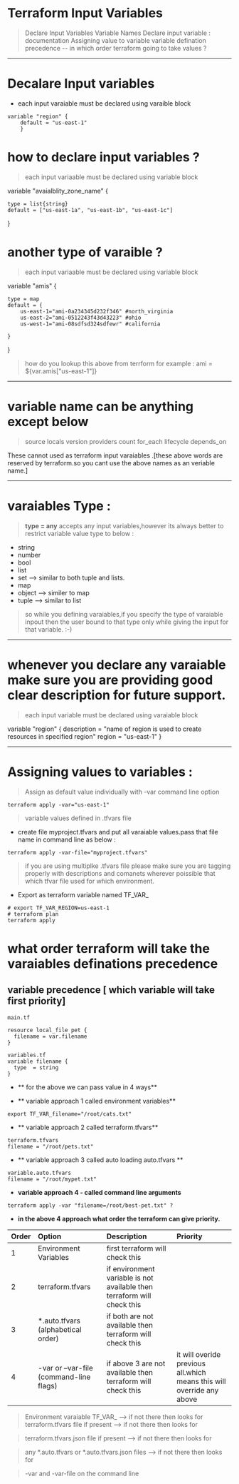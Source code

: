 # Terraform Input Variables

> Declare Input Variables
> Variable Names
> Declare input variable : documentation
> Assigning value to variable
> variable defination precedence -- in which order terraform going to take values ?


-----

# Decalare Input variables

- each input varaiable must be declared using varaible block

```
variable "region" {
    default = "us-east-1"
    }
```

# how to declare input variables ?

> each input variaable must be declared using variable block

variable "avaialblity_zone_name" {

    type = list{string}
    default = ["us-east-1a", "us-east-1b", "us-east-1c"]
}

# another type of varaible ?

> each input variaable must be declared using variable block

variable "amis" {

    type = map
    default = {
        us-east-1="ami-0a234345d232f346" #north_virginia
        us-east-2="ami-0512243f43d43223" #ohio
        us-west-1="ami-08sdfsd324sdfewr" #california

    }
}

> how do you lookup this above from terrform 
> for example : ami = ${var.amis["us-east-1"]}


---------------

# variable name can be anything except below

>source
>locals
>version
>providers
>count
>for_each
>lifecycle
>depends_on

These cannot used as terraform input varaiables .[these above words are reserved by terraform.so you cant use the above names as an veriable name.]

----------------------

# varaiables Type :

> **type = any** accepts any input variables,however its always better to restrict variable value type to below :

- string
- number
- bool
- list
- set --> similar to both tuple and lists.
- map
- object --> similer to map
- tuple --> similar to list

> so while you defining varaiables,if you specify the type of varaiable inpout then the user bound to that type only while giving the input for that variable. :-)

-------

# whenever you declare any varaiable make sure you are providing good clear description for future support.

> each input variable must be declared using varaiable block

variable "region" {
    description = "name of region is used to create resources in specified region"
    region = "us-east-1"
}


------

# Assigning values to variables :

> Assign as default value
> individually with -var command line option

```
terraform apply -var="us-east-1"
```

> variable values defined in .tfvars file

- create file myproject.tfvars and put all varaiable values.pass that file name in command line as below :

```
terraform apply -var-file="myproject.tfvars"
```

> if you are using multiplke  .tfvars file please make sure you are tagging properly with descriptions and comanets wherever poissible that which tfvar file used for which environment.


- Export as terraform variable named TF_VAR_

```
# export TF_VAR_REGION=us-east-1
# terraform plan
terraform apply
```


# what order terraform will take the varaiables definations precedence



## variable precedence [ which variable will take first priority]

```
main.tf

resource local_file pet { 
  filename = var.filename
}
```
```
variables.tf
variable filename { 
  type	= string
}
```

- ** for the above we can pass value in 4 ways**

- ** variable approach 1 called environment variables**
```
export TF_VAR_filename="/root/cats.txt" 
```
- ** variable approach 2 called terraform.tfvars**
```
terraform.tfvars
filename = "/root/pets.txt"
```

- ** variable approach 3 called auto loading auto.tfvars **
```
variable.auto.tfvars
filename = "/root/mypet.txt"
```


- **variable approach 4 - called command line arguments**
```
terraform apply -var "filename=/root/best-pet.txt" ?

```
- **in the above 4 approach what order the terraform can give priority.**


Order | Option | Description | Priority
:------|:------|:------|:------
1 | Environment Variables | first terraform will check this | 
2 | terraform.tfvars | if environment variable is not available then terraform will check this | 
3 | *.auto.tfvars (alphabetical order) | if both are not available then terraform will check this | 
4 | -var or –var-file (command-line flags) | if above 3 are not available then terraform will check this | it will overide previous all.which means this will override any above

> Environment varaiable TF_VAR_  --> if not there then looks for
> terraform.tfvars file if present --> if not there then looks for

> terraform.tfvars.json file if present --> if not there then looks for

> any *.auto.tfvars or *.auto.tfvars.json files --> if not there then looks for

> -var and -var-file on the command line 






